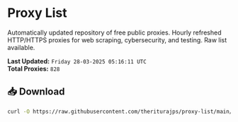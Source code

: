 # Proxy List

Automatically updated repository of free public proxies. Hourly refreshed HTTP/HTTPS proxies for web scraping, cybersecurity, and testing. Raw list available.

**Last Updated:** `Friday 28-03-2025 05:16:11 UTC`  
**Total Proxies:** `828`

## 📥 Download
```bash
curl -O https://raw.githubusercontent.com/theriturajps/proxy-list/main/proxies.txt
